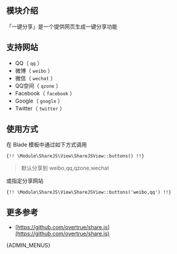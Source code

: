 ## 模块介绍

「一键分享」是一个提供网页生成一键分享功能


## 支持网站

- QQ（ `qq` ）
- 微博（ `weibo` ）
- 微信（ `wechat` ）
- QQ空间（ `qzone` ）
- Facebook（ `facebook` ）
- Google（ `google` ）
- Twitter（ `twitter` ）

## 使用方式

在 Blade 模板中通过如下方式调用

```
{!! \Module\ShareJS\View\ShareJSView::buttons() !!}
```

> 默认分享到 weibo,qq,qzone,wechat

或指定分享网站

```
{!! \Module\ShareJS\View\ShareJSView::buttons('weibo,qq') !!}
```

## 更多参考

- [https://github.com/overtrue/share.js](https://github.com/overtrue/share.js)


{ADMIN_MENUS}